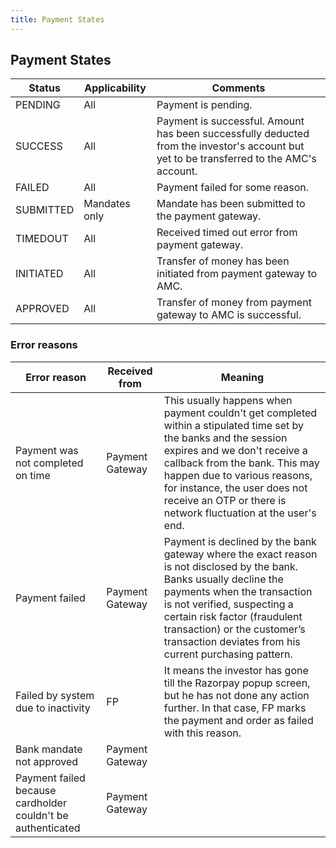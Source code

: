 ```yaml
---
title: Payment States
---
```

## Payment States
|Status|Applicability|Comments|
|---|---|---|
|PENDING|All|Payment is pending.|
|SUCCESS|All|Payment is successful. Amount has been successfully deducted from the investor's account but yet to be transferred to the AMC's account.|
|FAILED|All|Payment failed for some reason.|
|SUBMITTED|Mandates only|Mandate has been submitted to the payment gateway.|
|TIMEDOUT|All|Received timed out error from payment gateway.|
|INITIATED|All|Transfer of money has been initiated from payment gateway to AMC.|
|APPROVED|All|Transfer of money from payment gateway to AMC is successful.|

### Error reasons
|Error reason|Received from|Meaning|
|---|---|---|
|Payment was not completed on time|Payment Gateway|This usually happens when payment couldn't get completed within a stipulated time set by the banks and the session expires and we don't receive a callback from the bank. This may happen due to various reasons, for instance, the user does not receive an OTP or there is network fluctuation at the user's end.|
|Payment failed|Payment Gateway|Payment is declined by the bank gateway where the exact reason is not disclosed by the bank. Banks usually decline the payments when the transaction is not verified, suspecting a certain risk factor (fraudulent transaction) or the customer’s transaction deviates from his current purchasing pattern.|
|Failed by system due to inactivity|FP|It means the investor has gone till the Razorpay popup screen, but he has not done any action further. In that case, FP marks the payment and order as failed with this reason.|
|Bank mandate not approved|Payment Gateway||
|Payment failed because cardholder couldn't be authenticated|Payment Gateway||

